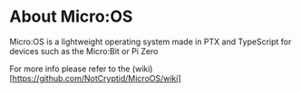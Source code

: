 # About Micro:OS
Micro:OS is a lightweight operating system made in PTX and TypeScript for devices such as the Micro:Bit or Pi Zero

For more info please refer to the (wiki)[https://github.com/NotCryptid/MicroOS/wiki]
